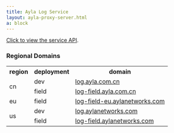 ```yaml
---
title: Ayla Log Service
layout: ayla-proxy-server.html
a: block
---
```


[Click to view the service API](api).

### Regional Domains

<table class="key-value-table vertical-middle">
<tr>
<th>region</th>
<th>deployment</th>
<th>domain</th>
</tr>
<tr>
<td rowspan="2">cn</td>
<td>dev</td>
<td><a href="https://log.ayla.com.cn" target="_blank">log.ayla.com.cn</a></td>
</tr>
<tr>
<td>field</td>
<td><a href="https://log-field.ayla.com.cn" target="_blank">log-field.ayla.com.cn</a></td>
</tr>
<tr>
<td>eu</td>
<td>field</td>
<td><a href="https://log-field-eu.aylanetworks.com" target="_blank">log-field-eu.aylanetworks.com</a></td>
</tr>
<tr>
<td rowspan="2">us</td>
<td>dev</td>
<td><a href="https://log.aylanetworks.com" target="_blank">log.aylanetworks.com</a></td>
</tr>
<tr>
<td>field</td>
<td><a href="https://log-field.aylanetworks.com" target="_blank">log-field.aylanetworks.com</a></td>
</tr>
</table>
